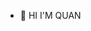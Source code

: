 - 👋 HI I'M QUAN 

<!---
quannmin/quannmin is a ✨ special ✨ repository because its `README.md` (this file) appears on your GitHub profile.
You can click the Preview link to take a look at your changes.
--->
